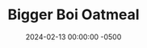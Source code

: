 ---
layout: post
title:  "Bigger Boi Oatmeal"
date:   2024-02-13 00:00:00 -0500
categories:
- Recipes
- Breakfast
permalink: /recipes/big-boi
image: /assets/Food/Breakfast/Big Boi/big-boi.jpg
ing: bigboi-ing
facts: bigboi-facts
Prep: 5
Rest: 
Cook: 2
Source1: 
Source2: 
Description: I got used to eating a bit less at meals, breakfast included, when I got injured, as I was exercising a lot less. But I've been able to get back into running recently, meaning I need to eat a bit more in the morning. It's got a good source of protein (yogurt and protein powder), fats (dark chocolate and nuts), and carbs (oats and banana) to power my run a few hours later
Instructions: 
- In a medium bowl, mash your ripe banana with the back of a fork. Mix the rest of the ingredients into the bowl<br><br>

- You can make this oatmeal the night before and eat them as overnight oats, but I'm going to eat this warm, in order to melt the chocolate and make it creamy. Cover with a plate, and microwave on high for 2-3 minutes
---